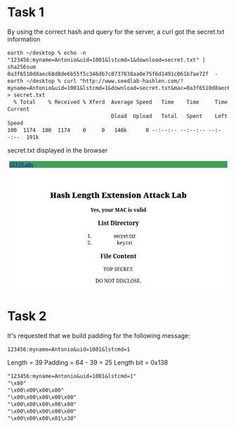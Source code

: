 # Task 1

By using the correct hash and query for the server, a curl got the secret.txt information

```
earth ~/desktop % echo -n "123456:myname=Antonio&uid=1001&lstcmd=1&download=secret.txt" | sha256sum
0a3f6510d8aec68d8de6b55f5c346db7c0737038aa0e75f6d1491c061b7ae72f  -
earth ~/desktop % curl "http://www.seedlab-hashlen.com/?myname=Antonio&uid=1001&lstcmd=1&download=secret.txt&mac=0a3f6510d8aec68d8de6b55f5c346db7c0737038aa0e75f6d1491c061b7ae72f" > secret.txt
  % Total    % Received % Xferd  Average Speed   Time    Time     Time  Current
                                 Dload  Upload   Total   Spent    Left  Speed
100  1174  100  1174    0     0   148k      0 --:--:-- --:--:-- --:--:--  191k
```

secret.txt displayed in the browser

![Result](screenshots/result1.png)


# Task 2

It's requested that we build padding for the following message:

```
123456:myname=Antonio&uid=1001&lstcmd=1
```

Length = 39
Padding = 64 - 39 = 25
Length bit = 0x138

```
"123456:myname=Antonio&uid=1001&lstcmd=1"
"\x80"
"\x00\x00\x00\x00"
"\x00\x00\x00\x00\x00"
"\x00\x00\x00\x00\x00"
"\x00\x00\x00\x00\x00"
"\x00\x00\x00\x01\x38"
```
